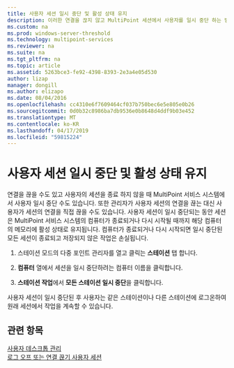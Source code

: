 ```yaml
---
title: 사용자 세션 일시 중단 및 활성 상태 유지
description: 이러한 연결을 끊지 않고 MultiPoint 세션에서 사용자를 일시 중단 하는 방법 알아보기
ms.custom: na
ms.prod: windows-server-threshold
ms.technology: multipoint-services
ms.reviewer: na
ms.suite: na
ms.tgt_pltfrm: na
ms.topic: article
ms.assetid: 5263bce3-fe92-4398-8393-2e3a4e05d530
author: lizap
manager: dongill
ms.author: elizapo
ms.date: 08/04/2016
ms.openlocfilehash: cc4310e6f7609464cf037b750bec6e5e805e0b26
ms.sourcegitcommit: 0d0b32c8986ba7db9536e0b8648d4ddf9b03e452
ms.translationtype: MT
ms.contentlocale: ko-KR
ms.lasthandoff: 04/17/2019
ms.locfileid: "59815224"
---
```

# <a name="suspend-and-leave-user-session-active"></a>사용자 세션 일시 중단 및 활성 상태 유지
연결을 끊을 수도 있고 사용자의 세션을 종료 하지 않을 때 MultiPoint 서비스 시스템에서 사용자 일시 중단 수도 있습니다. 또한 관리자가 사용자 세션의 연결을 끊는 대신 사용자가 세션의 연결을 직접 끊을 수도 있습니다. 사용자 세션이 일시 중단되는 동안 세션은 MultiPoint 서비스 시스템의 컴퓨터가 종료되거나 다시 시작될 때까지 해당 컴퓨터의 메모리에 활성 상태로 유지됩니다. 컴퓨터가 종료되거나 다시 시작되면 일시 중단된 모든 세션이 종료되고 저장되지 않은 작업은 손실됩니다.  
  
1.  스테이션 모드의 다중 포인트 관리자를 열고 클릭는 **스테이션** 탭 합니다.  
  
2.  **컴퓨터** 열에서 세션을 일시 중단하려는 컴퓨터 이름을 클릭합니다.  
  
3.  **스테이션 작업**에서 **모든 스테이션 일시 중단**을 클릭합니다.  
  
사용자 세션이 일시 중단된 후 사용자는 같은 스테이션이나 다른 스테이션에 로그온하여 원래 세션에서 작업을 계속할 수 있습니다.  
  
## <a name="see-also"></a>관련 항목  
[사용자 데스크톱 관리](manage-user-desktops-using-multipoint-dashboard.md)  
[로그 오프 또는 연결 끊기 사용자 세션](Log-off-or-Disconnect-User-Sessions.md)